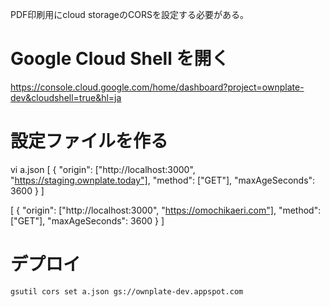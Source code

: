 PDF印刷用にcloud storageのCORSを設定する必要がある。

# Google Cloud Shell を開く

https://console.cloud.google.com/home/dashboard?project=ownplate-dev&cloudshell=true&hl=ja

# 設定ファイルを作る
vi a.json
[
  {
    "origin": ["http://localhost:3000", "https://staging.ownplate.today"],
    "method": ["GET"],
    "maxAgeSeconds": 3600
  }
]

[
  {
    "origin": ["http://localhost:3000", "https://omochikaeri.com"],
    "method": ["GET"],
    "maxAgeSeconds": 3600
  }
]

# デプロイ

```
gsutil cors set a.json gs://ownplate-dev.appspot.com
```

